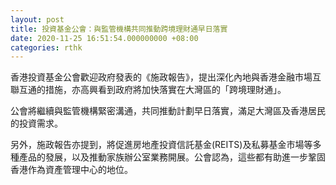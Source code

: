 ```yaml
---
layout: post
title: 投資基金公會：與監管機構共同推動跨境理財通早日落實
date: 2020-11-25 16:51:54.000000000 +08:00
categories: rthk
---
```


香港投資基金公會歡迎政府發表的《施政報告》，提出深化內地與香港金融市場互聯互通的措施，亦高興看到政府將加快落實在大灣區的「跨境理財通」。

公會將繼續與監管機構緊密溝通，共同推動計劃早日落實，滿足大灣區及香港居民的投資需求。

另外，施政報告亦提到，將促進房地產投資信託基金(REITS)及私募基金市場等多種產品的發展，以及推動家族辦公室業務開展。公會認為，這些都有助進一步鞏固香港作為資產管理中心的地位。
